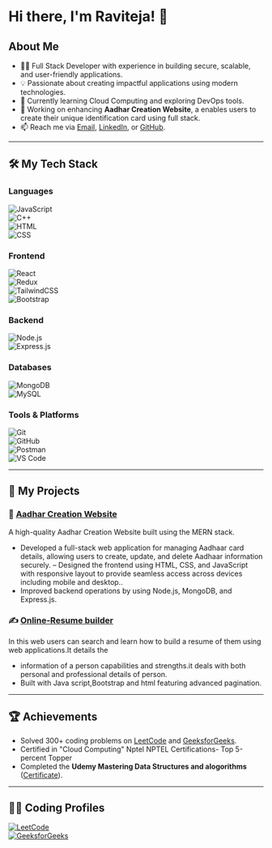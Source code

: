 # Hi there, I'm Raviteja! 👋  

## About Me  
- 🧑‍💻 Full Stack Developer with experience in building secure, scalable, and user-friendly applications.  
- 💡 Passionate about creating impactful applications using modern technologies.  
- 🌱 Currently learning Cloud Computing and exploring DevOps tools.  
- 🔭 Working on enhancing **Aadhar Creation Website**, a enables users to create their unique identification card using full stack.  
- 📫 Reach me via [Email](mailto:vanjarapuravi28@gmail.com), [LinkedIn](www.linkedin.com/in/ravi-teja-vanjarapu-356080271), or [GitHub](https://github.com/Ravitejav7).  

---

## 🛠️ My Tech Stack  

### **Languages**  
![JavaScript](https://img.shields.io/badge/JavaScript-F7DF1E?style=for-the-badge&logo=javascript&logoColor=black)  
![C++](https://img.shields.io/badge/C++-00599C?style=for-the-badge&logo=cplusplus&logoColor=white)  
![HTML](https://img.shields.io/badge/HTML5-E34F26?style=for-the-badge&logo=html5&logoColor=white)  
![CSS](https://img.shields.io/badge/CSS3-1572B6?style=for-the-badge&logo=css3&logoColor=white)  

### **Frontend**  
![React](https://img.shields.io/badge/React-61DAFB?style=for-the-badge&logo=react&logoColor=black)  
![Redux](https://img.shields.io/badge/Redux-764ABC?style=for-the-badge&logo=redux&logoColor=white)  
![TailwindCSS](https://img.shields.io/badge/TailwindCSS-06B6D4?style=for-the-badge&logo=tailwindcss&logoColor=white)  
![Bootstrap](https://img.shields.io/badge/Bootstrap-7952B3?style=for-the-badge&logo=bootstrap&logoColor=white)  

### **Backend**  
![Node.js](https://img.shields.io/badge/Node.js-339933?style=for-the-badge&logo=nodedotjs&logoColor=white)  
![Express.js](https://img.shields.io/badge/Express.js-000000?style=for-the-badge&logo=express&logoColor=white)  

### **Databases**  
![MongoDB](https://img.shields.io/badge/MongoDB-47A248?style=for-the-badge&logo=mongodb&logoColor=white)  
![MySQL](https://img.shields.io/badge/MySQL-4479A1?style=for-the-badge&logo=mysql&logoColor=white)  

### **Tools & Platforms**  
![Git](https://img.shields.io/badge/Git-F05032?style=for-the-badge&logo=git&logoColor=white)  
![GitHub](https://img.shields.io/badge/GitHub-181717?style=for-the-badge&logo=github&logoColor=white)  
![Postman](https://img.shields.io/badge/Postman-FF6C37?style=for-the-badge&logo=postman&logoColor=white)  
![VS Code](https://img.shields.io/badge/VS%20Code-007ACC?style=for-the-badge&logo=visualstudiocode&logoColor=white)  


---

## 🚀 My Projects  

### 🏥 [Aadhar Creation Website](https://github.com/Ravitejav7/Aadhar-Creation-Website)  
A high-quality Aadhar Creation Website built using the MERN stack.  
- Developed a full-stack web application for managing Aadhaar card details, allowing users to create, update, and
  delete Aadhaar information securely.
– Designed the frontend using HTML, CSS, and JavaScript with responsive layout to provide seamless access across
   devices including mobile and desktop..  
- Improved backend operations by  using Node.js, MongoDB, and Express.js.  

### ✍️ [Online-Resume builder](https://github.com/Ravitejav7/Online-Resume-Builder)  
In this web users can search and learn how to build a resume of them using web applications.It details the
- information of a person capabilities and strengths.it deals with both personal and professional details of person.
- Built with Java script,Bootstrap and html featuring advanced   pagination.  

---

## 🏆 Achievements  
- Solved 300+ coding problems on [LeetCode](https://leetcode.com/u/Raviteja28/) and [GeeksforGeeks](https://www.geeksforgeeks.org/user/vanjarapxtpj/).  
- Certified in "Cloud Computing" Nptel NPTEL Certifications- Top 5-percent Topper 
- Completed the **Udemy Mastering Data Structures and alogorithms** ([Certificate](https://www.udemy.com/certificate/UC-0f8b199f-5bca-4c7e-bdfd-42a8fbb05bfc/)).  

---

## 👨‍💻 Coding Profiles  

[![LeetCode](https://img.shields.io/badge/LeetCode-FFA116?style=for-the-badge&logo=leetcode&logoColor=black)](https://leetcode.com/u/Raviteja28/)  
[![GeeksforGeeks](https://img.shields.io/badge/GeeksforGeeks-0F9D58?style=for-the-badge&logo=geeksforgeeks&logoColor=white)](https://www.geeksforgeeks.org/user/vanjarapxtpj/)  

